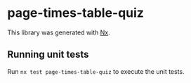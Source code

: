 # page-times-table-quiz

This library was generated with [Nx](https://nx.dev).

## Running unit tests

Run `nx test page-times-table-quiz` to execute the unit tests.
